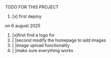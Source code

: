 TODO FOR THIS PROJECT

1. [x] first deploy


on 6 august 2025

1. [x]first find a logo for
2. [ ]second modify the homepage to add images
3. [ ]image upload functionality
4. [ ]make sure everything works 


